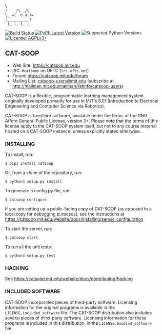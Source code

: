 ```nohighlight
\
/    /\__/\
\__=(  o_O )=
(__________)
 |_ |_ |_ |_
```

[![Build Status](https://catsoop.mit.edu/jenkins/buildStatus/icon?job=catsoop%2Fcatsoop%2Fmaster)](https://catsoop.mit.edu/jenkins/job/catsoop/job/catsoop/job/master/)
[![PyPI: Latest Version](https://img.shields.io/pypi/v/catsoop.svg)](https://pypi.org/project/catsoop/)
![Supported Python Versions](https://img.shields.io/pypi/pyversions/catsoop.svg)
[![License: AGPLv3+](https://img.shields.io/pypi/l/catsoop.svg)](https://catsoop.mit.edu/git/catsoop/catsoop/raw/branch/master/LICENSE)

## CAT-SOOP

* Web Site: <https://catsoop.mit.edu>
* IRC: `#catsoop` on OFTC (`irc.oftc.net`)
* Forum: <https://catsoop.mit.edu/forum>
* Mailing List: [catsoop-users@mit.edu](mailto:catsoop-users@mit.edu)
  (subscribe at <http://mailman.mit.edu/mailman/listinfo/catsoop-users>)


CAT-SOOP is a flexible, programmable learning management system originally
developed primarily for use in MIT's 6.01 (Introduction to Electrical
Engineering and Computer Science via Robotics).

CAT-SOOP is free/libre software, available under the terms of the GNU Affero
General Public License, version 3+.  Please note that the terms of this license
apply to the CAT-SOOP system itself, but not to any course material hosted on a
CAT-SOOP instance, unless explicitly stated otherwise.


### INSTALLING

To install, run:
```nohighlight
$ pip3 install catsoop
```

Or, from a clone of the repository, run:
```nohighlight
$ python3 setup.py install
```

To generate a config.py file, run:
```nohighlight
$ catsoop configure
```

If you are setting up a public-facing copy of CAT-SOOP (as opposed to a local
copy for debugging purposes), see the instructions at
<https://catsoop.mit.edu/website/docs/installing/server_configuration>

To start the server, run:
```nohighlight
$ catsoop start
```

To run all the unit tests:
```nohighlight
$ python3 setup.py test
```


### HACKING

See <https://catsoop.mit.edu/website/docs/contributing/hacking>


### INCLUDED SOFTWARE

CAT-SOOP incorporates pieces of third-party software.  Licensing information
for the original programs is available in the `LICENSE.included_software` file.
The CAT-SOOP distribution also includes several pieces of third-party software.
Licensing information for these programs is included in this distribution, in
the `LICENSE.bundled_software` file.
